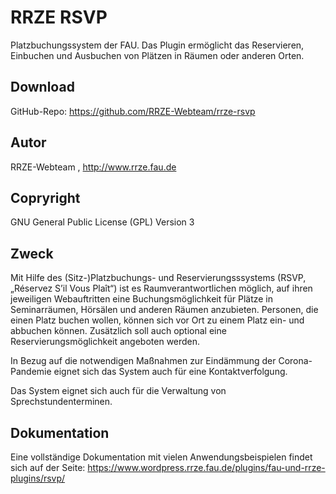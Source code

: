 # RRZE RSVP

Platzbuchungssystem der FAU.
Das Plugin ermöglicht das Reservieren, Einbuchen und Ausbuchen von Plätzen in Räumen oder anderen Orten.

## Download 

GitHub-Repo: https://github.com/RRZE-Webteam/rrze-rsvp


## Autor 
RRZE-Webteam , http://www.rrze.fau.de

## Copryright

GNU General Public License (GPL) Version 3 


## Zweck 

Mit Hilfe des (Sitz-)Platzbuchungs- und Reservierungsssystems (RSVP, „Réservez S’il Vous Plaît“) ist es Raumverantwortlichen möglich, 
auf ihren jeweiligen Webauftritten eine Buchungsmöglichkeit für Plätze in Seminarräumen, Hörsälen und anderen Räumen anzubieten. 
Personen, die einen Platz buchen wollen, können sich vor Ort zu einem Platz ein- und abbuchen können. 
Zusätzlich soll auch optional eine Reservierungsmöglichkeit angeboten werden.

In Bezug auf die notwendigen Maßnahmen zur Eindämmung der Corona-Pandemie eignet sich das System auch für eine Kontaktverfolgung.

Das System eignet sich auch für die Verwaltung von Sprechstundenterminen.


## Dokumentation

Eine vollständige Dokumentation mit vielen Anwendungsbeispielen findet sich auf der Seite: 
https://www.wordpress.rrze.fau.de/plugins/fau-und-rrze-plugins/rsvp/
